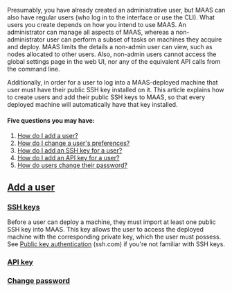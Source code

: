 <!-- deb-2-7-cli
 deb-2-7-cli -->

<!-- deb-2-7-ui
 deb-2-7-ui -->

<!-- deb-2-8-cli
 deb-2-8-cli -->

<!-- deb-2-8-ui
 deb-2-8-ui -->

<!-- deb-2-9-cli
 deb-2-9-cli -->

<!-- deb-2-9-ui
 deb-2-9-ui -->

<!-- snap-2-7-cli
 snap-2-7-cli -->

<!-- snap-2-7-ui
 snap-2-7-ui -->

<!-- snap-2-8-cli
 snap-2-8-cli -->

<!-- snap-2-8-ui
 snap-2-8-ui -->

<!-- snap-2-9-cli
 snap-2-9-cli -->

<!-- snap-2-9-ui
 snap-2-9-ui -->

Presumably, you have already created an administrative user, but MAAS can also have regular users (who log in to the interface or use the CLI). What users you create depends on how you intend to use MAAS.  An administrator can manage all aspects of MAAS, whereas a non-administrator user can perform a subset of tasks on machines they acquire and deploy.  MAAS limits the details a non-admin user can view, such as nodes allocated to other users. Also, non-admin users cannot access the global settings page in the web UI, nor any of the equivalent API calls from the command line.

Additionally, in order for a user to log into a MAAS-deployed machine that user must have their public SSH key installed on it.  This article explains how to create users and add their public SSH keys to MAAS, so that every deployed machine will automatically have that key installed.

#### Five questions you may have:

1. [How do I add a user?](#heading--add-a-user)
2. [How do I change a user's preferences?](#heading--user-preferences)
3. [How do I add an SSH key for a user?](#heading--ssh-keys)
4. [How do I add an API key for a user?](#heading--api-key)
5. [How do users change their password?](#heading--change-password)

<!-- snap-2-7-ui snap-2-8-ui snap-2-9-ui deb-2-7-ui deb-2-8-ui deb-2-9-ui
You can manage user accounts from the 'Users' tab of the 'Settings' page.

<a href="https://assets.ubuntu.com/v1/76402e4b-manage-user-accounts__2.4_current-users.png" target = "_blank"><img src="https://assets.ubuntu.com/v1/76402e4b-manage-user-accounts__2.4_current-users.png"></a>

<strong>NOTE:</strong> 
A currently logged in user cannot delete themselves from the web UI.

snap-2-7-ui snap-2-8-ui snap-2-9-ui deb-2-7-ui deb-2-8-ui deb-2-9-ui -->

<!-- snap-2-7-cli snap-2-8-cli snap-2-9-cli deb-2-7-cli deb-2-8-cli deb-2-9-cli
```
USERNAME        EMAIL                     ADMIN?
--------        -----                     ------
admin           admin@admin.com           true
billwear        bwear@stormrider.io       true
MAAS            maas@localhost            false
maas-init-node  node-init-user@localhost  false
```

You can generate a list like this with the command:

```
maas admin users read \
| jq -r '(["USERNAME", "EMAIL", "ADMIN?"]
| (., map(length*"-"))), (.[]
| [.username, .email, .is_superuser]) | @tsv' \
| column -t
```

Note that you do not need line continuations within the `jq` command because it's quoted for the shell.
snap-2-7-cli snap-2-8-cli snap-2-9-cli deb-2-7-cli deb-2-8-cli deb-2-9-cli -->

<a href="#heading--add-a-user"><h2 id="heading--add-a-user">Add a user</h2></a>

<!-- snap-2-7-cli snap-2-8-cli snap-2-9-cli deb-2-7-cli deb-2-8-cli deb-2-9-cli
To add a regular user, enter the following command:

```
maas $PROFILE users create username=$USERNAME \
    email=$EMAIL_ADDRESS password=$PASSWORD is_superuser=0
```

All the options are necessary. Note that stipulating a password on the CLI may be a security hazard, depending on your environment.
snap-2-7-cli snap-2-8-cli snap-2-9-cli deb-2-7-cli deb-2-8-cli deb-2-9-cli -->

<!-- snap-2-7-ui snap-2-8-ui snap-2-9-ui deb-2-7-ui deb-2-8-ui deb-2-9-ui
Clicking the 'Add user' button will result in a form to be displayed:

<a href="https://assets.ubuntu.com/v1/1c59c2c5-manage-user-accounts__2.4_add-user.png" target = "_blank"><img src="https://assets.ubuntu.com/v1/1c59c2c5-manage-user-accounts__2.4_add-user.png"></a>

Fill in the fields and hit 'Add user' when done.

<a href="#heading--user-preferences"><h2 id="heading--user-preferences">User preferences</h2></a>

Clicking the MAAS username in the top right corner will show that user's preferences.
snap-2-7-ui snap-2-8-ui snap-2-9-ui deb-2-7-ui deb-2-8-ui deb-2-9-ui -->

<a href="#heading--ssh-keys"><h3 id="heading--ssh-keys">SSH keys</h3></a>

Before a user can deploy a machine, they must import at least one public SSH key into MAAS. This key allows the user to access the deployed machine with the corresponding private key, which the user must possess. See [Public key authentication](https://www.ssh.com/ssh/public-key-authentication) (ssh.com) if you're not familiar with SSH keys.

<!-- deb-2-7-cli
<strong>NOTE:</strong> 
The user normally imports their initial SSH key on the first login to the web UI (see [Configuration journey](/t/configuration-journey/2532)).

deb-2-7-cli -->

<!-- deb-2-7-ui
<strong>NOTE:</strong> 
The user normally imports their initial SSH key on the first login to the web UI (see [Configuration journey](/t/configuration-journey/2533)).

 deb-2-7-ui -->

<!-- deb-2-8-cli
<strong>NOTE:</strong> 
The user normally imports their initial SSH key on the first login to the web UI (see [Configuration journey](/t/configuration-journey/2534)).

 deb-2-8-cli -->

<!-- deb-2-8-ui
<strong>NOTE:</strong> 
The user normally imports their initial SSH key on the first login to the web UI (see [Configuration journey](/t/configuration-journey/2535)).

 deb-2-8-ui -->

<!-- deb-2-9-cli
<strong>NOTE:</strong> 
The user normally imports their initial SSH key on the first login to the web UI (see [Configuration journey](/t/configuration-journey/2536)).

 deb-2-9-cli -->

<!-- deb-2-9-ui
<strong>NOTE:</strong> 
The user normally imports their initial SSH key on the first login to the web UI (see [Configuration journey](/t/configuration-journey/2537)).

 deb-2-9-ui -->

<!-- snap-2-7-cli
<strong>NOTE:</strong> 
The user normally imports their initial SSH key on the first login to the web UI (see [Configuration journey](/t/configuration-journey/2526)).

 snap-2-7-cli -->

<!-- snap-2-7-ui
<strong>NOTE:</strong> 
The user normally imports their initial SSH key on the first login to the web UI (see [Configuration journey](/t/configuration-journey/2527)).

 snap-2-7-ui -->

<!-- snap-2-8-cli
<strong>NOTE:</strong> 
The user normally imports their initial SSH key on the first login to the web UI (see [Configuration journey](/t/configuration-journey/2528)).

 snap-2-8-cli -->

<!-- snap-2-8-ui
<strong>NOTE:</strong> 
The user normally imports their initial SSH key on the first login to the web UI (see [Configuration journey](/t/configuration-journey/2529)).

 snap-2-8-ui -->

<!-- snap-2-9-cli
<strong>NOTE:</strong> 
The user normally imports their initial SSH key on the first login to the web UI (see [Configuration journey](/t/configuration-journey/2530)).

 snap-2-9-cli -->

<!-- snap-2-9-ui
<strong>NOTE:</strong> 
The user normally imports their initial SSH key on the first login to the web UI (see [Configuration journey](/t/configuration-journey/2531)).

 snap-2-9-ui -->

<!-- snap-2-7-cli snap-2-8-cli snap-2-9-cli deb-2-7-cli deb-2-8-cli deb-2-9-cli
To add a public SSH key to a MAAS user account:

```
maas $PROFILE sshkeys create "key=$SSH_KEY"
```
snap-2-7-cli snap-2-8-cli snap-2-9-cli deb-2-7-cli deb-2-8-cli deb-2-9-cli -->

<!-- snap-2-7-ui snap-2-8-ui snap-2-9-ui deb-2-7-ui deb-2-8-ui deb-2-9-ui
To add a locally-generated public key, select 'Upload' from the 'Source' menu and paste the complete contents of your key file, usually called `id_rsa.pub`, into the 'Public key' field. Click 'Import' to add the key to MAAS.

Public keys residing on either [Launchpad](https://help.launchpad.net/YourAccount) or [GitHub](https://help.github.com/articles/connecting-to-github-with-ssh/) can also be added. Select either from the 'Source' menu and specify the user ID associated with the key(s). Press the 'Import' button to add any keys MAAS discovers to the current user's MAAS account.

<a href="https://assets.ubuntu.com/v1/fc95765e-manage-user-accounts__2.4_add-user-ssh-key.png" target = "_blank"><img src="https://assets.ubuntu.com/v1/fc95765e-manage-user-accounts__2.4_add-user-ssh-key.png"></a>
snap-2-7-ui snap-2-8-ui snap-2-9-ui deb-2-7-ui deb-2-8-ui deb-2-9-ui -->

<a href="#heading--api-key"><h3 id="heading--api-key">API key</h3></a>

<!-- snap-2-7-ui snap-2-8-ui snap-2-9-ui deb-2-7-ui deb-2-8-ui deb-2-9-ui
The user preferences page includes an API key for the currently active user. This key can be copied and regenerated as needed. The API key is used to login to the API from the [MAAS CLI](/t/maas-cli/802). Other services connecting to MAAS such as [Juju](https://jujucharms.com/docs/stable/clouds-maas) will also need this key.
snap-2-7-ui snap-2-8-ui snap-2-9-ui deb-2-7-ui deb-2-8-ui deb-2-9-ui -->

<!-- snap-2-7-cli snap-2-8-cli snap-2-9-cli deb-2-7-cli deb-2-8-cli deb-2-9-cli
We recommend that you use the web UI to set or change a user's API key.  To see how, select the "UI" choice for your version and delivery method at the top of this page.
snap-2-7-cli snap-2-8-cli snap-2-9-cli deb-2-7-cli deb-2-8-cli deb-2-9-cli -->

<a href="#heading--change-password"><h3 id="heading--change-password">Change password</h3></a>

<!-- snap-2-7-cli snap-2-8-cli snap-2-9-cli deb-2-7-cli deb-2-8-cli deb-2-9-cli
We recommend that you use the web UI to change user passwords.  To see how, select the "UI" choice for your version and delivery method at the top of this page.
snap-2-7-cli snap-2-8-cli snap-2-9-cli deb-2-7-cli deb-2-8-cli deb-2-9-cli -->

<!-- snap-2-7-ui snap-2-8-ui snap-2-9-ui deb-2-7-ui deb-2-8-ui deb-2-9-ui
The current user can change their password at the bottom of the page by entering the old password and entering the new password twice. Click 'Save password' to finish.

<a href="https://assets.ubuntu.com/v1/289ef578-manage-user-accounts__2.4_change-user-password.png" target = "_blank"><img src="https://assets.ubuntu.com/v1/289ef578-manage-user-accounts__2.4_change-user-password.png"></a>

<strong>NOTE:</strong> 
An administrator can change any user's password from within the 'Users' tab of the 'Settings' page.

snap-2-7-ui snap-2-8-ui snap-2-9-ui deb-2-7-ui deb-2-8-ui deb-2-9-ui -->

